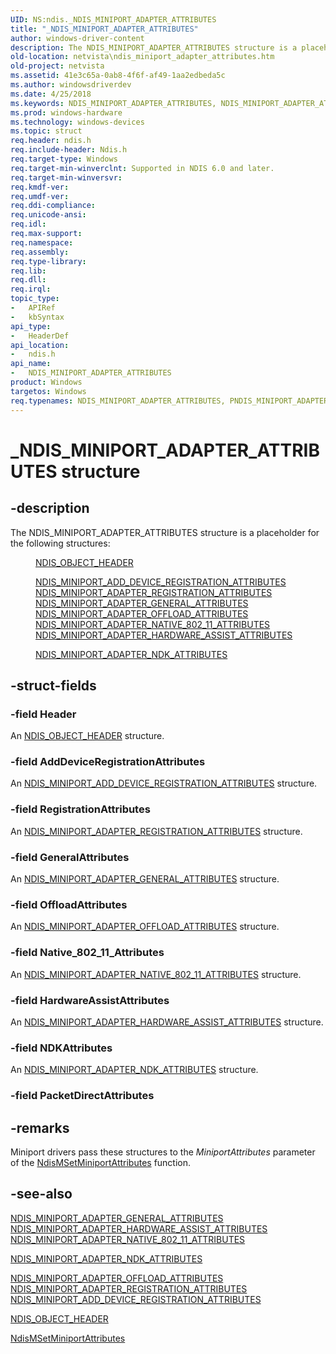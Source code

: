 ```yaml
---
UID: NS:ndis._NDIS_MINIPORT_ADAPTER_ATTRIBUTES
title: "_NDIS_MINIPORT_ADAPTER_ATTRIBUTES"
author: windows-driver-content
description: The NDIS_MINIPORT_ADAPTER_ATTRIBUTES structure is a placeholder for the following structures:\_NDIS_OBJECT_HEADER NDIS_MINIPORT_ADD_DEVICE_REGISTRATION_ATTRIBUTES NDIS_MINIPORT_ADAPTER_REGISTRATION_ATTRIBUTES NDIS_MINIPORT_ADAPTER_GENERAL_ATTRIBUTES NDIS_MINIPORT_ADAPTER_OFFLOAD_ATTRIBUTES NDIS_MINIPORT_ADAPTER_NATIVE_802_11_ATTRIBUTES NDIS_MINIPORT_ADAPTER_HARDWARE_ASSIST_ATTRIBUTESNDIS_MINIPORT_ADAPTER_NDK_ATTRIBUTES
old-location: netvista\ndis_miniport_adapter_attributes.htm
old-project: netvista
ms.assetid: 41e3c65a-0ab8-4f6f-af49-1aa2edbeda5c
ms.author: windowsdriverdev
ms.date: 4/25/2018
ms.keywords: NDIS_MINIPORT_ADAPTER_ATTRIBUTES, NDIS_MINIPORT_ADAPTER_ATTRIBUTES union [Network Drivers Starting with Windows Vista], PNDIS_MINIPORT_ADAPTER_ATTRIBUTES, PNDIS_MINIPORT_ADAPTER_ATTRIBUTES union pointer [Network Drivers Starting with Windows Vista], _NDIS_MINIPORT_ADAPTER_ATTRIBUTES, miniport_structures_ref_dc9acf58-fbc9-4b4c-8c99-33ab7a3bc653.xml, ndis/NDIS_MINIPORT_ADAPTER_ATTRIBUTES, ndis/PNDIS_MINIPORT_ADAPTER_ATTRIBUTES, netvista.ndis_miniport_adapter_attributes
ms.prod: windows-hardware
ms.technology: windows-devices
ms.topic: struct
req.header: ndis.h
req.include-header: Ndis.h
req.target-type: Windows
req.target-min-winverclnt: Supported in NDIS 6.0 and later.
req.target-min-winversvr: 
req.kmdf-ver: 
req.umdf-ver: 
req.ddi-compliance: 
req.unicode-ansi: 
req.idl: 
req.max-support: 
req.namespace: 
req.assembly: 
req.type-library: 
req.lib: 
req.dll: 
req.irql: 
topic_type:
-	APIRef
-	kbSyntax
api_type:
-	HeaderDef
api_location:
-	ndis.h
api_name:
-	NDIS_MINIPORT_ADAPTER_ATTRIBUTES
product: Windows
targetos: Windows
req.typenames: NDIS_MINIPORT_ADAPTER_ATTRIBUTES, PNDIS_MINIPORT_ADAPTER_ATTRIBUTES
---
```


# _NDIS_MINIPORT_ADAPTER_ATTRIBUTES structure


## -description


The NDIS_MINIPORT_ADAPTER_ATTRIBUTES structure is a placeholder for the following structures:
  
<dl>
<dd>

<a href="https://msdn.microsoft.com/library/windows/hardware/ff566588">NDIS_OBJECT_HEADER</a>


</dd>
<dd>

<a href="https://msdn.microsoft.com/7e8b5dbf-2d56-4278-8953-8e21ba1cee06">
     NDIS_MINIPORT_ADD_DEVICE_REGISTRATION_ATTRIBUTES</a>


</dd>
<dd>

<a href="https://msdn.microsoft.com/8f0d539a-50c5-4ecd-b62d-6b32fe7cfaba">
     NDIS_MINIPORT_ADAPTER_REGISTRATION_ATTRIBUTES</a>


</dd>
<dd>

<a href="https://msdn.microsoft.com/5423d073-02a5-468b-b91e-713ac67a5253">
     NDIS_MINIPORT_ADAPTER_GENERAL_ATTRIBUTES</a>


</dd>
<dd>

<a href="https://msdn.microsoft.com/9ce875fc-ed3f-43e9-bfbc-081f02cb1999">
     NDIS_MINIPORT_ADAPTER_OFFLOAD_ATTRIBUTES</a>


</dd>
<dd>

<a href="https://msdn.microsoft.com/f841c7f9-9ad3-4b53-b2d9-0d66d6e64b8b">
     NDIS_MINIPORT_ADAPTER_NATIVE_802_11_ATTRIBUTES</a>


</dd>
<dd>

<a href="https://msdn.microsoft.com/b0662a2c-feb6-4d66-89c9-586c2859b78b">
     NDIS_MINIPORT_ADAPTER_HARDWARE_ASSIST_ATTRIBUTES</a>


</dd>
<dd>

<a href="https://msdn.microsoft.com/library/windows/hardware/hh451558">NDIS_MINIPORT_ADAPTER_NDK_ATTRIBUTES</a>


</dd>
</dl>

## -struct-fields




### -field Header

An <a href="https://msdn.microsoft.com/library/windows/hardware/ff566588">NDIS_OBJECT_HEADER</a> structure.


### -field AddDeviceRegistrationAttributes

An 
     <a href="https://msdn.microsoft.com/7e8b5dbf-2d56-4278-8953-8e21ba1cee06">
     NDIS_MINIPORT_ADD_DEVICE_REGISTRATION_ATTRIBUTES</a> structure.


### -field RegistrationAttributes

An 
     <a href="https://msdn.microsoft.com/8f0d539a-50c5-4ecd-b62d-6b32fe7cfaba">
     NDIS_MINIPORT_ADAPTER_REGISTRATION_ATTRIBUTES</a> structure.


### -field GeneralAttributes

An 
     <a href="https://msdn.microsoft.com/5423d073-02a5-468b-b91e-713ac67a5253">
     NDIS_MINIPORT_ADAPTER_GENERAL_ATTRIBUTES</a> structure.


### -field OffloadAttributes

An 
     <a href="https://msdn.microsoft.com/9ce875fc-ed3f-43e9-bfbc-081f02cb1999">
     NDIS_MINIPORT_ADAPTER_OFFLOAD_ATTRIBUTES</a> structure.


### -field Native_802_11_Attributes

An 
     <a href="https://msdn.microsoft.com/f841c7f9-9ad3-4b53-b2d9-0d66d6e64b8b">
     NDIS_MINIPORT_ADAPTER_NATIVE_802_11_ATTRIBUTES</a> structure.


### -field HardwareAssistAttributes

An 
      <a href="https://msdn.microsoft.com/b0662a2c-feb6-4d66-89c9-586c2859b78b">
      NDIS_MINIPORT_ADAPTER_HARDWARE_ASSIST_ATTRIBUTES</a> structure.


### -field NDKAttributes

An <a href="https://msdn.microsoft.com/library/windows/hardware/hh451558">NDIS_MINIPORT_ADAPTER_NDK_ATTRIBUTES</a> structure.


### -field PacketDirectAttributes

 




## -remarks



Miniport drivers pass these structures to the 
    <i>MiniportAttributes</i> parameter of the 
    <a href="https://msdn.microsoft.com/861626af-23ea-40dc-a91a-7da42d4b0a1c">
    NdisMSetMiniportAttributes</a> function.




## -see-also




<a href="https://msdn.microsoft.com/5423d073-02a5-468b-b91e-713ac67a5253">
   NDIS_MINIPORT_ADAPTER_GENERAL_ATTRIBUTES</a>



<a href="https://msdn.microsoft.com/b0662a2c-feb6-4d66-89c9-586c2859b78b">
   NDIS_MINIPORT_ADAPTER_HARDWARE_ASSIST_ATTRIBUTES</a>



<a href="https://msdn.microsoft.com/f841c7f9-9ad3-4b53-b2d9-0d66d6e64b8b">
   NDIS_MINIPORT_ADAPTER_NATIVE_802_11_ATTRIBUTES</a>



<a href="https://msdn.microsoft.com/library/windows/hardware/hh451558">NDIS_MINIPORT_ADAPTER_NDK_ATTRIBUTES</a>



<a href="https://msdn.microsoft.com/9ce875fc-ed3f-43e9-bfbc-081f02cb1999">
   NDIS_MINIPORT_ADAPTER_OFFLOAD_ATTRIBUTES</a>



<a href="https://msdn.microsoft.com/8f0d539a-50c5-4ecd-b62d-6b32fe7cfaba">
   NDIS_MINIPORT_ADAPTER_REGISTRATION_ATTRIBUTES</a>



<a href="https://msdn.microsoft.com/7e8b5dbf-2d56-4278-8953-8e21ba1cee06">
   NDIS_MINIPORT_ADD_DEVICE_REGISTRATION_ATTRIBUTES</a>



<a href="https://msdn.microsoft.com/library/windows/hardware/ff566588">NDIS_OBJECT_HEADER</a>



<a href="https://msdn.microsoft.com/library/windows/hardware/ff563672">NdisMSetMiniportAttributes</a>
 

 

